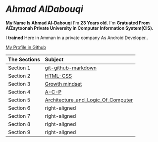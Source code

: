 # *Ahmad AlDabouqi*
**My Name Is Ahmad Al-Dabouqi** I'm **23 Years old.** I'm **Gratuated From AlZaytoonah Private University in Computer Information System(CIS).**

I **trained** Here in Amman in a private company As Android Developer..

[My Profile in Github](https://github.com/ahmadaldabouqii)

| The Sections  | Subject       
| ------------- |:-------------
| Section 1     | [git-github-markdown](https://ahmadaldabouqii.github.io/reading-notes/git-github)
| Section 2     | [HTML-CSS](https://ahmadaldabouqii.github.io/reading-notes/HTML-CSS)
| Section 3     | [Growth mindset](https://ahmadaldabouqii.github.io/reading-notes/Growth-Mindset)
| Section 4     | [A-C-P](https://ahmadaldabouqii.github.io/reading-notes/A-C-P)
| Section 5     | [Architecture_and_Logic_Of_Computer](https://ahmadaldabouqii.github.io/reading-notes/Computer_Architecture_and_Logic)
| Section 6     | right-aligned
| Section 7     | right-aligned
| Section 8     | right-aligned
| Section 9     | right-aligned